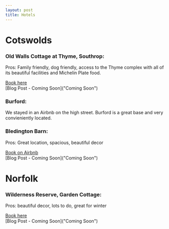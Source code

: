 ```yaml
---
layout: post
title: Hotels
---
```


# Cotswolds

### Old Walls Cottage at Thyme, Southrop:

Pros: Family friendly, dog friendly, access to the Thyme complex with all of its beautiful facilities and Michelin Plate food.

[Book here](https://www.mrandmrssmith.com/villas/thyme-old-walls "Old Walls Cottage")  
[Blog Post - Coming Soon]("Coming Soon")


### Burford:
We stayed in an Airbnb on the high street. Burford is a great base and very convieniently located.  

### Bledington Barn:
Pros: Great location, spacious, beautiful decor  

[Book on Airbnb](https://www.airbnb.co.uk/rooms/3734614?source_impression_id=p3_1601315180_FqKmd6oBJfagtxpa "Bledington Barn")  
[Blog Post - Coming Soon]("Coming Soon")

# Norfolk

### Wilderness Reserve, Garden Cottage:  
Pros: beautiful decor, lots to do, great for winter 

[Book here](https://wildernessreserve.com/garden-cottage/ "Garden Cottage")  
[Blog Post - Coming Soon]("Coming Soon")
